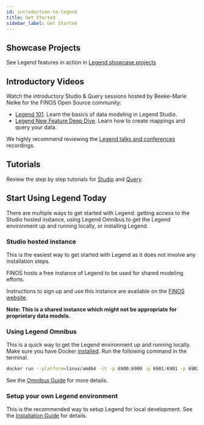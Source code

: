 ```yaml
---
id: introduction-to-legend
title: Get Started
sidebar_label: Get Started
---
```


## Showcase Projects

See Legend features in action in [Legend showcase projects](../showcases/showcase-projects.md)

## Introductory Videos

Watch the introductory Studio & Query sessions hosted by Beeke-Marie Nelke for the FINOS Open Source community:

- [Legend 101](https://www.youtube.com/watch?v=Mruhx5hnLzQ). Learn the basics of data modeling in Legend Studio.
- [Legend New Feature Deep Dive](https://www.youtube.com/watch?v=7lJoik3r38k). Learn how to create mappings and query your data.

We highly recommend reviewing the [Legend talks and conferences](../community/legend-media.md) recordings.

## Tutorials

Review the step by step tutorials for [Studio](../tutorials/studio-workspace) and [Query](../tutorials/query-builder.md).

## Start Using Legend Today

There are multiple ways to get started with Legend: getting access to the Studio hosted instance, using Legend Omnibus to get the Legend environment up and running locally, or installing Legend.

### Studio hosted instance

This is the easiest way to get started with Legend as it does not involve any installation steps.

FINOS hosts a free instance of Legend to be used for shared modeling efforts.

Instructions to sign up and use this instance are available on the [FINOS website](https://www.finos.org/legend).

**Note: This is a shared instance which might not be appropriate for proprietary data models.**

### Using Legend Omnibus

This is a quick way to get the Legend environment up and running locally. Make sure you have Docker [installed](https://docs.docker.com/engine/install/). Run the following command in the terminal.

```sh
docker run --platform=linux/amd64 -it -p 6900:6900 -p 6901:6901 -p 6902:6902 -p 6100:6100 -p 6300:6300 -p 9200:9200 -p 9000:9000 finos/legend-omnibus:latest
```

See the [Omnibus Guide](https://github.com/finos/legend/tree/master/installers/omnibus) for more details.


### Setup your own Legend environment

This is the recommended way to setup Legend for local development. See the [Installation Guide](../getting-started/installation-guide.md) for details.
